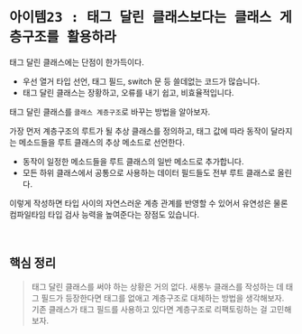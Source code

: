 # `아이템23 : 태그 달린 클래스보다는 클래스 게층구조를 활용하라`

태그 달린 클래스에는 단점이 한가득이다. 

- 우선 열거 타입 선언, 태그 필드, switch 문 등 쓸데없는 코드가 많습니다.
- 태그 달린 클래스는 장황하고, 오류를 내기 쉽고, 비효율적입니다. 

태그 달린 클래스를 `클래스 계층구조`로 바꾸는 방법을 알아보자. 

가장 먼저 계층구조의 루트가 될 추상 클래스를 정의하고, 태그 값에 따라 동작이 달라지는 메소드들을 루트 클래스의 추상 메소드로 선언한다. 

- 동작이 일정한 메소드들을 루트 클래스의 일반 메소드로 추가합니다.
- 모든 하위 클래스에서 공통으로 사용하는 데이터 필드들도 전부 루트 클래스로 올린다. 

이렇게 작성하면 타입 사이의 자연스러운 계층 관계를 반영할 수 있어서 유연성은 물론 컴파일타임 타입 검사 능력을 높여준다는 장점도 있습니다. 

<br>

## 핵심 정리

> 태그 달린 클래스를 써야 하는 상황은 거의 없다. 새롱누 클래스를 작성하는 데 태그 필드가 등장한다면 태그를 없애고 계층구조로 대체하는 방법을 생각해보자.
> 기존 클래스가 태그 필드를 사용하고 있다면 계층구조로 리팩토링하는 걸 고민해보자.

